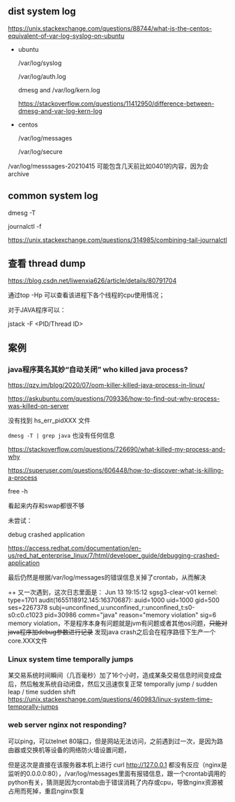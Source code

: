 ## dist system log

https://unix.stackexchange.com/questions/88744/what-is-the-centos-equivalent-of-var-log-syslog-on-ubuntu

+ ubuntu

  /var/log/syslog

  /var/log/auth.log

  dmesg and /var/log/kern.log

  https://stackoverflow.com/questions/11412950/difference-between-dmesg-and-var-log-kern-log

+ centos

  /var/log/messages

  /var/log/secure

/var/log/messsages-20210415 可能包含几天前比如0401的内容，因为会archive

## common system log

dmesg -T

journalctl -f

https://unix.stackexchange.com/questions/314985/combining-tail-journalctl

## 查看 thread dump

https://blog.csdn.net/liwenxia626/article/details/80791704

通过top -Hp <PID>可以查看该进程下各个线程的cpu使用情况；

对于JAVA程序可以：

jstack -F <PID/Thread ID>



## 案例

### java程序莫名其妙“自动关闭” who killed java process?

https://qzy.im/blog/2020/07/oom-killer-killed-java-process-in-linux/

https://askubuntu.com/questions/709336/how-to-find-out-why-process-was-killed-on-server

没有找到 hs_err_pidXXX 文件

`dmesg -T | grep java` 也没有任何信息

https://stackoverflow.com/questions/726690/what-killed-my-process-and-why

https://superuser.com/questions/606448/how-to-discover-what-is-killing-a-process

free -h

看起来内存和swap都很不够

未尝试：

debug crashed application

https://access.redhat.com/documentation/en-us/red_hat_enterprise_linux/7/html/developer_guide/debugging-crashed-application

最后仍然是根据/var/log/messages的错误信息关掉了crontab，从而解决

++ 又一次遇到，这次日志里面是：
Jun 13 19:15:12 sgsg3-clear-v01 kernel: type=1701 audit(1655118912.145:16370687): auid=1000 uid=1000 gid=500 ses=2267378 subj=unconfined_u:unconfined_r:unconfined_t:s0-s0:c0.c1023 pid=30986 comm="java" reason="memory violation" sig=6
memory violation，不是程序本身有问题就是jvm有问题或者其他os问题，~~只能对java程序加debug参数进行记录~~ 发现java crash之后会在程序路径下生产一个core.XXX文件

### Linux system time temporally jumps
某交易系统时间瞬间（几百毫秒）加了16个小时，造成某条交易信息时间变成盘后，然后触发系统自动闭盘，然后又迅速恢复正常
temporally jump / sudden leap / time sudden shift
https://unix.stackexchange.com/questions/460983/linux-system-time-temporally-jumps

### web server nginx not responding?

可以ping，可以telnet 80端口，但是网站无法访问，之前遇到过一次，是因为路由器或交换机等设备的网络防火墙设置问题，

但是这次是直接在该服务器本机上进行 curl http://127.0.0.1 都没有反应（nginx是监听的0.0.0.0:80），/var/log/messages里面有报错信息，跟一个crontab调用的python有关，猜测是因为crontab由于错误消耗了内存或cpu，导致nginx资源被占用而死掉，重启nginx恢复